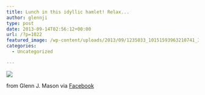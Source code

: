 ```yaml
---
title: Lunch in this idyllic hamlet! Relax...
author: glennji
type: post
date: 2013-09-14T02:56:12+00:00
url: /?p=1022
featured_image: /wp-content/uploads/2013/09/1235033_10151593963210741_33459482_n.jpg
categories:
  - Uncategorized

---
```

<div>
  <img src='/wp-content/uploads/2013/09/1235033_10151593963210741_33459482_n.jpg' style='max-width:600px;' /></p> 
  
  <div>
    from Glenn J. Mason via <a href="https://www.facebook.com/photo.php?fbid=10151593963210741&#038;set=a.10150907445480741.408542.551785740&#038;type=1">Facebook</a>
  </div>
</div>
